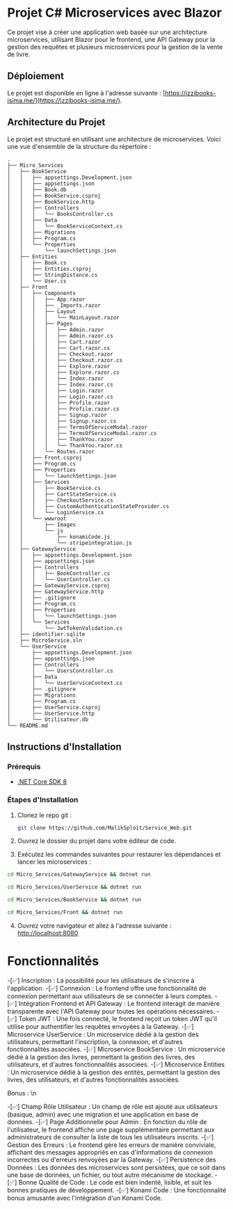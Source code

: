 # Projet C# Microservices avec Blazor

Ce projet vise à créer une application web basée sur une architecture microservices, utilisant Blazor pour le frontend, une API Gateway pour la gestion des requêtes et plusieurs microservices pour la gestion de la vente de livre. 

## Déploiement

Le projet est disponible en ligne à l'adresse suivante : [https://izzibooks-isima.me/](https://izzibooks-isima.me/).


## Architecture du Projet

Le projet est structuré en utilisant une architecture de microservices. Voici une vue d'ensemble de la structure du répertoire :

```
.
├── Micro_Services
│   ├── BookService
│   │   ├── appsettings.Development.json
│   │   ├── appsettings.json
│   │   ├── Book.db
│   │   ├── BookService.csproj
│   │   ├── BookService.http
│   │   ├── Controllers
│   │   │   └── BooksController.cs
│   │   ├── Data
│   │   │   └── BookServiceContext.cs
│   │   ├── Migrations
│   │   ├── Program.cs
│   │   └── Properties
│   │       └── launchSettings.json
│   ├── Entities
│   │   ├── Book.cs
│   │   ├── Entities.csproj
│   │   ├── StringDistance.cs
│   │   └── User.cs
│   ├── Front
│   │   ├── Components
│   │   │   ├── App.razor
│   │   │   ├── _Imports.razor
│   │   │   ├── Layout
│   │   │   │   └── MainLayout.razor
│   │   │   ├── Pages
│   │   │   │   ├── Admin.razor
│   │   │   │   ├── Admin.razor.cs
│   │   │   │   ├── Cart.razor
│   │   │   │   ├── Cart.razor.cs
│   │   │   │   ├── Checkout.razor
│   │   │   │   ├── Checkout.razor.cs
│   │   │   │   ├── Explore.razor
│   │   │   │   ├── Explore.razor.cs
│   │   │   │   ├── Index.razor
│   │   │   │   ├── Index.razor.cs
│   │   │   │   ├── Login.razor
│   │   │   │   ├── Login.razor.cs
│   │   │   │   ├── Profile.razor
│   │   │   │   ├── Profile.razor.cs
│   │   │   │   ├── Signup.razor
│   │   │   │   ├── Signup.razor.cs
│   │   │   │   ├── TermsOfServiceModal.razor
│   │   │   │   ├── TermsOfServiceModal.razor.cs
│   │   │   │   ├── ThankYou.razor
│   │   │   │   └── ThankYou.razor.cs
│   │   │   └── Routes.razor
│   │   ├── Front.csproj
│   │   ├── Program.cs
│   │   ├── Properties
│   │   │   └── launchSettings.json
│   │   ├── Services
│   │   │   ├── BookService.cs
│   │   │   ├── CartStateService.cs
│   │   │   ├── CheckoutService.cs
│   │   │   ├── CustomAuthenticationStateProvider.cs
│   │   │   └── LoginService.cs
│   │   └── wwwroot
│   │       ├── Images
│   │       └── js
│   │           ├── konamiCode.js
│   │           └── stripeintegration.js
│   ├── GatewayService
│   │   ├── appsettings.Development.json
│   │   ├── appsettings.json
│   │   ├── Controllers
│   │   │   ├── BookController.cs
│   │   │   └── UserController.cs
│   │   ├── GatewayService.csproj
│   │   ├── GatewayService.http
│   │   ├── .gitignore
│   │   ├── Program.cs
│   │   ├── Properties
│   │   │   └── launchSettings.json
│   │   └── Services
│   │       └── JwtTokenValidation.cs
│   ├── identifier.sqlite
│   ├── MicroService.sln
│   └── UserService
│       ├── appsettings.Development.json
│       ├── appsettings.json
│       ├── Controllers
│       │   └── UsersController.cs
│       ├── Data
│       │   └── UserServiceContext.cs
│       ├── .gitignore
│       ├── Migrations
│       ├── Program.cs
│       ├── UserService.csproj
│       ├── UserService.http
│       └── Utilisateur.db
└── README.md
```


## Instructions d'Installation


### Prérequis

- [.NET Core SDK 8](https://dotnet.microsoft.com/download)

### Étapes d'Installation

1. Clonez le repo git :

   ```bash
   git clone https://github.com/MalikSploit/Service_Web.git
   ```

2. Ouvrez le dossier du projet dans votre éditeur de code.

3. Exécutez les commandes suivantes pour restaurer les dépendances et lancer les microservices :

```bash
cd Micro_Services/GatewayService && dotnet run

cd Micro_Services/UserService && dotnet run

cd Micro_Services/BookService && dotnet run

cd Micro_Services/Front && dotnet run
```

4. Ouvrez votre navigateur et allez à l'adresse suivante : [http://localhost:8080](http://localhost:8080)


# Fonctionnalités

-[✅] Inscription : La possibilité pour les utilisateurs de s'inscrire à l'application.
-[✅] Connexion : Le frontend offre une fonctionnalité de connexion permettant aux utilisateurs de se connecter à leurs comptes.
-[✅] Intégration Frontend et API Gateway : Le frontend interagit de manière transparente avec l'API Gateway pour toutes les opérations nécessaires.
-[✅] Token JWT : Une fois connecté, le frontend reçoit un token JWT qu'il utilise pour authentifier les requêtes envoyées à la Gateway.
-[✅] Microservice UserService : Un microservice dédié à la gestion des utilisateurs, permettant l'inscription, la connexion, et d'autres fonctionnalités associées.
-[✅] Microservice BookService : Un microservice dédié à la gestion des livres, permettant la gestion des livres, des utilisateurs, et d'autres fonctionnalités associées. 
-[✅] Microservice Entities : Un microservice dédié à la gestion des entités, permettant la gestion des livres, des utilisateurs, et d'autres fonctionnalités associées.

Bonus : \n

-[✅] Champ Rôle Utilisateur : Un champ de rôle est ajouté aux utilisateurs (basique, admin) avec une migration et une application en base de données.
-[✅] Page Additionnelle pour Admin : En fonction du rôle de l'utilisateur, le frontend affiche une page supplémentaire permettant aux administrateurs de consulter la liste de tous les utilisateurs inscrits.
-[✅] Gestion des Erreurs : Le frontend gère les erreurs de manière conviviale, affichant des messages appropriés en cas d'informations de connexion incorrectes ou d'erreurs renvoyées par la Gateway.
-[✅] Persistence des Données : Les données des microservices sont persistées, que ce soit dans une base de données, un fichier, ou tout autre mécanisme de stockage.
-[✅] Bonne Qualité de Code : Le code est bien indenté, lisible, et suit les bonnes pratiques de développement.
-[✅] Konami Code : Une fonctionnalité bonus amusante avec l'intégration d'un Konami Code.
